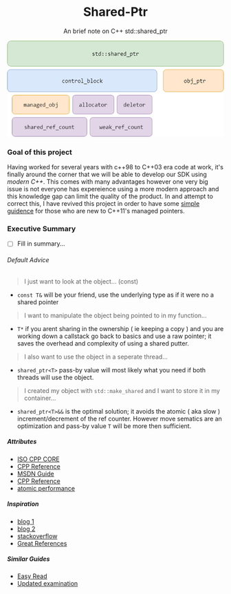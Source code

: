 <h1 align="center">Shared-Ptr</h1>
<p align="center">An brief note on C++ std::shared_ptr</p>
<p align="center"><img src ="https://github.com/prince-chrismc/Shared-Ptr/blob/master/Docs/Images/shared_ptr_diagram.png" /></p>

### Goal of this project
Having worked for several years with c++98 to C++03 era code at work, it's finally around the corner that we will be able to develop our SDK using _modern C++_. This comes with many advantages however one very big issue is not everyone has expereience using a more modern approach and this knowledge gap can limit the quality of the product. In and attempt to correct this, I have revived this project in order to have some [simple guidence](Introdution.md) for those who are new to C++11's managed pointers.

### Executive Summary
- [ ] Fill in summary...

###### Default Advice
> I just want to look at the object... (const)
- `const T&` will be your friend, use the underlying type as if it were no a shared pointer
> I want to manipulate the object being pointed to in my function...
- `T*` if you arent sharing in the ownership ( ie keeping a copy ) and you are working down a callstack go back to basics and use a raw pointer; it saves the overhead and complexity of using a shared putter.
> I also want to use the object in a seperate thread...
- `shared_ptr<T>` pass-by value will most likely what you need if both threads will use the object. 
> I created my object with `std::make_shared` and I want to store it in my container...
- `shared_ptr<T>&&` is the optimal solution; it avoids the atomic ( aka slow ) increment/decrement of the ref counter. However move sematics are an optimization and pass-by value `T` will be more then sufficient.

##### Attributes
* [ISO CPP CORE](https://isocpp.github.io/CppCoreGuidelines/CppCoreGuidelines#S-resource)
* [CPP Reference](http://en.cppreference.com/w/cpp/memory/shared_ptr)
* [MSDN Guide](https://msdn.microsoft.com/en-us/library/hh279669.aspx)
* [CPP Reference](http://en.cppreference.com/w/cpp/memory/enable_shared_from_this)
* [atomic performance](https://stackoverflow.com/a/41874953/8480874)

##### Inspiration
* [blog 1](https://www.bfilipek.com/2013/02/smart-pointers-gotchas.html)
* [blog 2](https://herbsutter.com/2012/06/05/gotw-105-smart-pointers-part-3-difficulty-710/)
* [stackoverflow](https://stackoverflow.com/a/77893/8480874)
* [Great References](https://stackoverflow.com/a/8741626/8480874)

##### Similar Guides
* [Easy Read](https://github.com/CodesBay/CplusPlus_SmartPointer)
* [Updated examination](https://www.internalpointers.com/post/move-smart-pointers-and-out-functions-modern-c)
